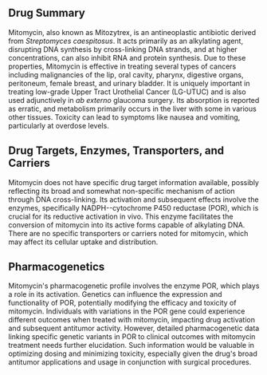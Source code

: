 ## Drug Summary
Mitomycin, also known as Mitozytrex, is an antineoplastic antibiotic derived from _Streptomyces caespitosus_. It acts primarily as an alkylating agent, disrupting DNA synthesis by cross-linking DNA strands, and at higher concentrations, can also inhibit RNA and protein synthesis. Due to these properties, Mitomycin is effective in treating several types of cancers including malignancies of the lip, oral cavity, pharynx, digestive organs, peritoneum, female breast, and urinary bladder. It is uniquely important in treating low-grade Upper Tract Urothelial Cancer (LG-UTUC) and is also used adjunctively in _ab externo_ glaucoma surgery. Its absorption is reported as erratic, and metabolism primarily occurs in the liver with some in various other tissues. Toxicity can lead to symptoms like nausea and vomiting, particularly at overdose levels.

## Drug Targets, Enzymes, Transporters, and Carriers
Mitomycin does not have specific drug target information available, possibly reflecting its broad and somewhat non-specific mechanism of action through DNA cross-linking. Its activation and subsequent effects involve the enzymes, specifically NADPH--cytochrome P450 reductase (POR), which is crucial for its reductive activation in vivo. This enzyme facilitates the conversion of mitomycin into its active forms capable of alkylating DNA. There are no specific transporters or carriers noted for mitomycin, which may affect its cellular uptake and distribution.

## Pharmacogenetics
Mitomycin's pharmacogenetic profile involves the enzyme POR, which plays a role in its activation. Genetics can influence the expression and functionality of POR, potentially modifying the efficacy and toxicity of mitomycin. Individuals with variations in the POR gene could experience different outcomes when treated with mitomycin, impacting drug activation and subsequent antitumor activity. However, detailed pharmacogenetic data linking specific genetic variants in POR to clinical outcomes with mitomycin treatment needs further elucidation. Such information would be valuable in optimizing dosing and minimizing toxicity, especially given the drug's broad antitumor applications and usage in conjunction with surgical procedures.